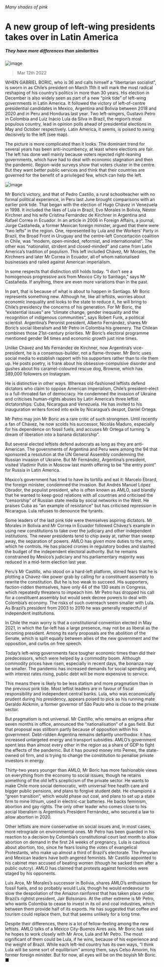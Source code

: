 ###### Many shades of pink
# A new group of left-wing presidents takes over in Latin America 
##### They have more differences than similarities 
![image](images/20220312_AMP001_0.jpg) 
> Mar 12th 2022 
WHEN GABRIEL BORIC, who is 36 and calls himself a “libertarian socialist”, is sworn in as Chile’s president on March 11th it will mark the most radical reshaping of his country’s politics in more than 30 years. His election in December is also widely seen as part of a new “pink tide” of left-wing governments in Latin America. It followed the victory of left-of-centre presidential candidates in Mexico, Argentina and Bolivia between 2018 and 2020 and in Peru and Honduras last year. Two left-wingers, Gustavo Petro in Colombia and Luiz Inácio Lula da Silva in Brazil, the region’s most populous country, lead in opinion polls ahead of presidential elections in May and October respectively. Latin America, it seems, is poised to swing decisively to the left (see map).
The picture is more complicated than it looks. The dominant trend for several years has been anti-incumbency, at least where elections are fair. The left has done well mainly because voters rejected right-leaning governments, which have had to deal with economic stagnation and then the pandemic. Region-wide surveys show that voters cluster in the centre. But they want better public services and think that their countries are governed for the benefit of a privileged few, which can help the left.

![image](images/20220312_AMM989.png) 

Mr Boric’s victory, and that of Pedro Castillo, a rural schoolteacher with no formal political experience, in Peru last June brought comparisons with an earlier pink tide. That began with the election of Hugo Chávez in Venezuela in 1998. It included the likes of Lula in Brazil, Evo Morales in Bolivia, Néstor Kirchner and his wife Cristina Fernández de Kirchner in Argentina and Rafael Correa in Ecuador. In an article in 2006 in Foreign Affairs, a journal, Jorge Castañeda, a former Mexican foreign minister, argued that there were “two lefts” in the region. One, represented by Lula and the Workers’ Party in Brazil, the Broad Front in Uruguay and the centre-left Concertación coalition in Chile, was “modern, open-minded, reformist, and internationalist”. The other was “nationalist, strident and closed-minded” and came from Latin America’s tradition of populism. This left included Chávez, Mr Morales, the Kirchners and later Mr Correa in Ecuador, all of whom nationalised businesses and railed against American imperialism.
In some respects that distinction still holds today. “I don’t see a homogenous progressive axis from Mexico City to Santiago,” says Mr Castañeda. If anything, there are even more variations than in the past.
In part, that is because of what is about to happen in Santiago. Mr Boric represents something new. Although he, like all leftists, worries about economic inequality and looks to the state to reduce it, he will bring to Chile’s presidency the concerns of his generation. For Mr Boric, the “existential issues” are “climate change, gender inequality and the recognition of indigenous communities”, says Robert Funk, a political scientist. Argentina’s Peronist president, Alberto Fernández, shares Mr Boric’s social liberalism and Mr Petro in Colombia his greenery. The Chilean combines those 21st-century priorities. Mr Boric’s electoral programme mentioned gender 94 times and economic growth just nine times.
Unlike Chávez and Ms Fernández de Kirchner, now Argentina’s vice-president, he is a consensus-builder, not a flame-thrower. Mr Boric uses social media to establish rapport with his supporters rather than to rile them up. He posts poetry, is frank about his obsessive-compulsive disorder and gushes about his caramel-coloured rescue dog, Brownie, which has 389,000 followers on Instagram.
He is distinctive in other ways. Whereas old-fashioned leftists defend dictators who claim to oppose American imperialism, Chile’s president-elect is a full-throated fan of democracy. He condemned the invasion of Ukraine and criticises human-rights abuses by Latin America’s three leftist dictatorships: Cuba, Nicaragua and Venezuela. He has invited to his inauguration writers forced into exile by Nicaragua’s despot, Daniel Ortega.
Mr Petro may join Mr Boric as a rare critic of such strongmen. Until recently a fan of Chávez, he now scolds his successor, Nicolás Maduro, especially for his dependence on fossil fuels, and accuses Mr Ortega of turning “a dream of liberation into a banana dictatorship”.
But several elected leftists defend autocrats as long as they are anti-American. The governments of Argentina and Peru were among the 94 that sponsored a resolution at the UN General Assembly condemning the Russian invasion of Ukraine. But Mr Fernández, Argentina’s president, visited Vladimir Putin in Moscow last month offering to be “the entry point” for Russia in Latin America.
Mexico’s government has tried to have its tortilla and eat it: Marcelo Ebrard, the foreign minister, condemned the invasion. But Andrés Manuel López Obrador, the populist president, who is often known as AMLO, said blandly that he wanted to keep good relations with all countries and criticised the “censorship” of Russian state media by social networks in the West. He praises Cuba as “an example of resistance” but has criticised repression in Nicaragua. Lula refuses to denounce the tyrants.
Some leaders of the last pink tide were themselves aspiring dictators. Mr Morales in Bolivia and Mr Correa in Ecuador followed Chávez’s example in using new constitutions to take over the judiciary and other independent institutions. The newer presidents tend to chip away at, rather than sweep away, the separation of powers. AMLO has given more duties to the army, which he controls. He has placed cronies in regulatory bodies and slashed the budget of the independent electoral authority. But he remains constrained by Mexico’s judiciary and his parliamentary majority was reduced in a mid-term election last year.
Peru’s Mr Castillo, who stood on a hard-left platform, stirred fears that he is plotting a Chávez-like power grab by calling for a constituent assembly to rewrite the constitution. But he is too weak to succeed. His supporters, faction-ridden themselves, have only 44 of the 130 seats in Congress, which repeatedly threatens to impeach him. Mr Petro has dropped his call for a constituent assembly but would seek decree powers to deal with Colombia’s economy. The risks of such overreach seem smaller with Lula. As Brazil’s president from 2003 to 2010 he was generally respectful of independent institutions.
In Chile the main worry is that a constitutional convention elected in May 2021, in which the far-left has a large presence, may not be as liberal as the incoming president. Among its early proposals are the abolition of the Senate, which is split equally between allies of the new government and the opposition, and curbs on free speech.
Today’s left-wing governments face tougher economic times than did their predecessors, which were helped by a commodity boom. Although commodity prices have risen, especially in recent days, the bonanza may be smaller. The pandemic has increased demands for social spending and, with interest rates rising, public debt will be more expensive to service.
This means there is likely to be less statism and more pragmatism than in the previous pink tide. Most leftist leaders are in favour of fiscal responsibility and independent central banks. Lula, who was economically prudent during his presidency, appears poised to pick as his running mate Geraldo Alckmin, a former governor of São Paulo who is close to the private sector.
But pragmatism is not universal. Mr Castillo, who remains an enigma after seven months in office, announced the “nationalisation” of a gas field. But that proposal was stillborn partly because of opposition within his government. Debt-ridden Argentina remains defiantly unorthodox: it has increased untargeted energy and transport subsidies. AMLO’s government spent less than almost every other in the region as a share of GDP to fight the effects of the pandemic. But it has poured money into Pemex, the state-owned oil firm, and is trying to change the constitution to penalise private investors in energy.
Thirty-two years younger than AMLO, Mr Boric has more fashionable views on everything from the economy to social issues, though he retains something of the old left’s scepticism of the private sector. He wants to make Chile more social democratic, with universal free health care and bigger public pensions, and plans to forgive student debt. He champions a “green transition”, which would phase out coal, and plans to set up a state firm to mine lithium, used in electric-car batteries. He backs feminism, abortion and gay rights. The only other leader who comes close to his social liberalism is Argentina’s President Fernández, who secured a law to allow abortion in 2020.
Other leftists are more conservative on social issues and, in most cases, more retrograde on environmental ones. Mr Petro has been guarded in his reaction to a decision by Colombia’s constitutional court last month to allow abortion on demand in the first 24 weeks of pregnancy. Lula is cautious about abortion, too, since he fears losing the votes of evangelical Protestants, who make up almost a third of Brazil’s electorate. The Peruvian and Mexican leaders have both angered feminists. Mr Castillo appointed to his cabinet men accused of beating women (though he sacked them after a public outcry). AMLO has claimed that protests against femicides were staged by his opponents.
Luis Arce, Mr Morales’s successor in Bolivia, shares AMLO’s enthusiasm for fossil fuels, and so probably would Lula, though he would endeavour to slow the despoliation of the Amazon rainforest that has taken place under Brazil’s rightist president, Jair Bolsonaro. At the other extreme is Mr Petro, who wants Colombia to cease to invest in its oil and coal industries, which between them provide half of its exports. He has suggested that coffee and tourism could replace them, but that seems unlikely for a long time.
Despite their differences, there is a lot of fellow-feeling among the new leftists. AMLO talks of a Mexico City-Buenos Aires axis. Mr Boric has said he hopes to work closely with Mr Arce, Lula and Mr Petro. The most significant of them could be Lula, if he wins, because of his experience and the weight of Brazil. While each left-led country has its own ways, “I think Lula will be some sort of equilibrium” among them, says Celso Amorim, his former foreign minister. But for now, all eyes will be on the boyish Mr Boric. ■
